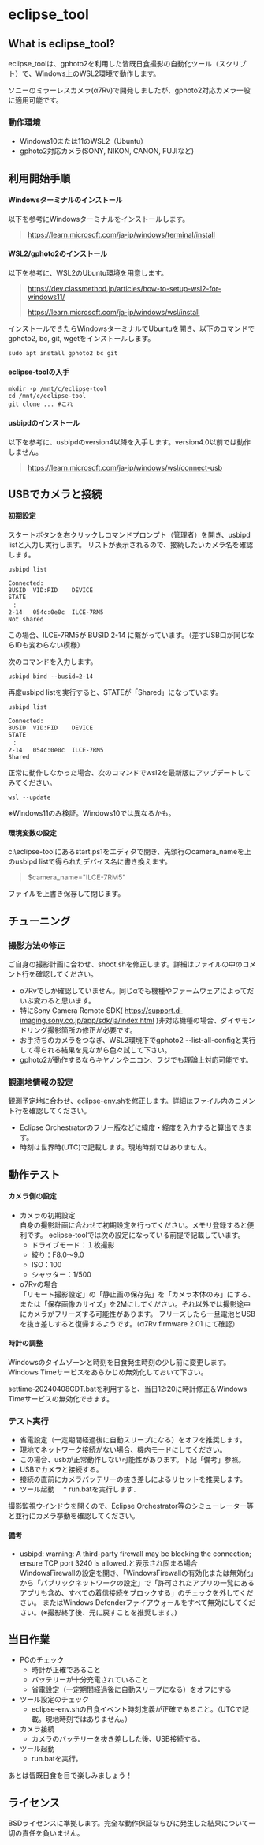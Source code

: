 # eclipse_tool

## What is eclipse_tool?
eclipse_toolは、gphoto2を利用した皆既日食撮影の自動化ツール（スクリプト）で、Windows上のWSL2環境で動作します。

ソニーのミラーレスカメラ(α7Rv)で開発しましたが、gphoto2対応カメラ一般に適用可能です。

### 動作環境

* Windows10または11のWSL2（Ubuntu）
* gphoto2対応カメラ(SONY, NIKON, CANON, FUJIなど)

## 利用開始手順

#### Windowsターミナルのインストール

以下を参考にWindowsターミナルをインストールします。

> https://learn.microsoft.com/ja-jp/windows/terminal/install

#### WSL2/gphoto2のインストール

以下を参考に、WSL2のUbuntu環境を用意します。

> https://dev.classmethod.jp/articles/how-to-setup-wsl2-for-windows11/
> 
> https://learn.microsoft.com/ja-jp/windows/wsl/install

インストールできたらWindowsターミナルでUbuntuを開き、以下のコマンドでgphoto2, bc, git, wgetをインストールします。

```
sudo apt install gphoto2 bc git
```

#### eclipse-toolの入手

```
mkdir -p /mnt/c/eclipse-tool
cd /mnt/c/eclipse-tool
git clone ... #これ
```

#### usbipdのインストール

以下を参考に、usbipdのversion4以降を入手します。version4.0以前では動作しません。

> https://learn.microsoft.com/ja-jp/windows/wsl/connect-usb

## USBでカメラと接続

#### 初期設定

スタートボタンを右クリックしコマンドプロンプト（管理者）を開き、usbipd listと入力し実行します。
リストが表示されるので、接続したいカメラ名を確認します。

```
usbipd list

Connected:
BUSID  VID:PID    DEVICE                                                        STATE
 ：
2-14   054c:0e0c  ILCE-7RM5                                                     Not shared
```

この場合、ILCE-7RM5が BUSID 2-14 に繋がっています。（差すUSB口が同じならIDも変わらない模様）

次のコマンドを入力します。

```
usbipd bind --busid=2-14
```

再度usbipd listを実行すると、STATEが「Shared」になっています。

```
usbipd list

Connected:
BUSID  VID:PID    DEVICE                                                        STATE
 ：
2-14   054c:0e0c  ILCE-7RM5                                                     Shared
```

正常に動作しなかった場合、次のコマンドでwsl2を最新版にアップデートしてみてください。

```
wsl --update
```

※Windows11のみ検証。Windows10では異なるかも。

#### 環境変数の設定

c:\eclipse-toolにあるstart.ps1をエディタで開き、先頭行のcamera_nameを上のusbipd listで得られたデバイス名に書き換えます。

> $camera_name="ILCE-7RM5"

ファイルを上書き保存して閉じます。

## チューニング

### 撮影方法の修正

ご自身の撮影計画に合わせ、shoot.shを修正します。詳細はファイルの中のコメント行を確認してください。

* α7Rvでしか確認していません。同じαでも機種やファームウェアによってだいぶ変わると思います。
* 特にSony Camera Remote SDK( https://support.d-imaging.sony.co.jp/app/sdk/ja/index.html )非対応機種の場合、ダイヤモンドリング撮影箇所の修正が必要です。
* お手持ちのカメラをつなぎ、WSL2環境下でgphoto2 --list-all-configと実行して得られる結果を見ながら色々試して下さい。
* gphoto2が動作するならキヤノンやニコン、フジでも理論上対応可能です。

### 観測地情報の設定

観測予定地に合わせ、eclipse-env.shを修正します。詳細はファイル内のコメント行を確認してください。

* Eclipse Orchestratorのフリー版などに緯度・経度を入力すると算出できます。
* 時刻は世界時(UTC)で記載します。現地時刻ではありません。

## 動作テスト

#### カメラ側の設定

* カメラの初期設定  
  自身の撮影計画に合わせて初期設定を行ってください。メモリ登録すると便利です。
  eclipse-toolでは次の設定になっている前提で記載しています。
  * ドライブモード：１枚撮影
  * 絞り：F8.0～9.0
  * ISO：100
  * シャッター：1/500
* α7Rvの場合  
「リモート撮影設定」の「静止画の保存先」を「カメラ本体のみ」にする、または「保存画像のサイズ」を2Mにしてください。それ以外では撮影途中にカメラがフリーズする可能性があります。
フリーズしたら一旦電池とUSBを抜き差しすると復帰するようです。（α7Rv firmware 2.01 にて確認）

#### 時計の調整

Windowsのタイムゾーンと時刻を日食発生時刻の少し前に変更します。
Windows Timeサービスをあらかじめ無効化しておいて下さい。

settime-20240408CDT.batを利用すると、当日12:20に時計修正＆Windows Timeサービスの無効化できます。

### テスト実行

* 省電設定（一定期間経過後に自動スリープになる）をオフを推奨します。
* 現地でネットワーク接続がない場合、機内モードにしてください。
 * この場合、usbが正常動作しない可能性があります。下記「備考」参照。
* USBでカメラと接続する。
 * 接続の直前にカメラバッテリーの抜き差しによるリセットを推奨します。
* ツール起動
　* run.batを実行します．

撮影監視ウインドウを開くので、Eclipse Orchestrator等のシミューレーター等と並行にカメラ挙動を確認してください。

#### 備考

* usbipd: warning: A third-party firewall may be blocking the connection; ensure TCP port 3240 is allowed.と表示され固まる場合  
WindowsFirewallの設定を開き、「WindowsFirewallの有効化または無効化」から「パブリックネットワークの設定」で「許可されたアプリの一覧にあるアプリも含め、すべての着信接続をブロックする」のチェックを外してください。
またはWindows Defenderファイアウォールをすべて無効にしてください。(※撮影終了後、元に戻すことを推奨します。)

## 当日作業

* PCのチェック
  * 時計が正確であること
  * バッテリーが十分充電されていること
  * 省電設定（一定期間経過後に自動スリープになる）をオフにする
* ツール設定のチェック
  * eclipse-env.shの日食イベント時刻定義が正確であること。（UTCで記載。現地時刻ではありません。）
* カメラ接続
  * カメラのバッテリーを抜き差しした後、USB接続する。
* ツール起動
  * run.batを実行。

あとは皆既日食を目で楽しみましょう！

## ライセンス

BSDライセンスに準拠します。完全な動作保証ならびに発生した結果について一切の責任を負いません。
